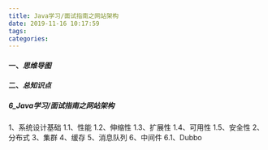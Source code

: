 ```yaml
---
title: Java学习/面试指南之网站架构
date: 2019-11-16 10:17:59
tags: 
categories: 
---
```

#### 一、*思维导图*

#### 二、*总知识点*

##### 6_Java学习/面试指南之网站架构

1、系统设计基础
1.1、性能
1.2、伸缩性
1.3、扩展性
1.4、可用性
1.5、安全性
2、分布式
3、集群
4、缓存
5、消息队列
6、中间件
6.1、Dubbo	 



